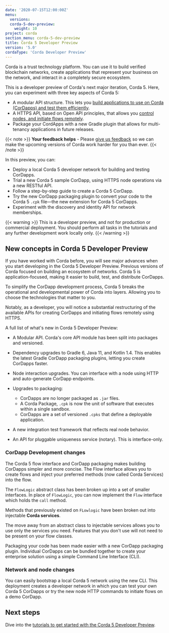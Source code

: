 ```yaml
---
date: '2020-07-15T12:00:00Z'
menu:
  versions:
  corda-5-dev-preview:
    weight: 10
project: corda
section_menu: corda-5-dev-preview
title: Corda 5 Developer Preview
version: '5.0'
cordaType: 'Corda Developer Preview'
---
```


Corda is a trust technology platform. You can use it to build verified blockchain networks, create applications that represent your business on the network, and interact in a completely secure ecosystem.

This is a developer preview of Corda's next major iteration, Corda 5. Here, you can experiment with three key aspects of Corda 5:

* A modular API structure. This lets you [build applications to use on Corda (CorDapps) and test them efficiently](tutorials/overview.html).
* A HTTPS API, based on Open API principles, that allows you [control nodes, and initiate flows remotely](nodes/overview.html).
* Package your CordApps with a new Gradle plugin that allows for multi-tenancy applications in future releases.

{{< note >}}
**Your feedback helps** -
Please [give us feedback](https://r3dev.zendesk.com/hc/en-us/requests/new) so we can make the upcoming versions of Corda work harder for you than ever.
{{< /note >}}

In this preview, you can:

* Deploy a local Corda 5 developer network for building and testing CorDapps.
* Trial a new Corda 5 sample CorDapp, using HTTPS node operations via a new RESTful API.
* Follow a step-by-step guide to create a Corda 5 CorDapp.
* Try the new CorDapp packaging plugin to convert your code to the Corda 5 `.cpk` file—the new extension for Corda 5 CorDapps.
* Experiment with the discovery and identity API for network memberships.

{{< warning >}}
This is a developer preview, and not for production or commercial deployment. You should perform all tasks in the tutorials and any further development work locally only.
{{< /warning >}}

## New concepts in Corda 5 Developer Preview

If you have worked with Corda before, you will see major advances when you start developing in the Corda 5 Developer Preview. Previous versions of Corda focused on building an ecosystem of networks. Corda 5 is application-focused, making it easier to build, test, and distribute CorDapps.

To simplify the CorDapp development process, Corda 5 breaks the operational and developmental power of Corda into layers. Allowing you to choose the technologies that matter to you.

Notably, as a developer, you will notice a substantial restructuring of the available APIs for creating CorDapps and initiating flows remotely using HTTPS.

A full list of what's new in Corda 5 Developer Preview:

- A Modular API. Corda's core API module has been split into packages and versioned.

- Dependency upgrades to Gradle 6, Java 11, and Kotlin 1.4. This enables the latest Gradle CorDapp packaging plugins, letting you create CorDapps faster.

- Node interaction upgrades. You can interface with a node using HTTP and auto-generate CorDapp endpoints.

- Upgrades to packaging:
  - CorDapps are no longer packaged as `.jar` files.
  - A Corda Package, `.cpk` is now the unit of software that executes within a single sandbox.
  - CorDapps are a set of versioned `.cpks` that define a deployable application.

- A new integration test framework that reflects real node behavior.

- An API for pluggable uniqueness service (notary). This is interface-only.

### CorDapp Development changes

The Corda 5 flow interface and CorDapp packaging makes building CorDapps simpler and more concise. The Flow interface allows you to create flows and inject your preferred methods (now called Corda Services) into the flow.

The `FlowLogic` abstract class has been broken up into a set of smaller interfaces.  In place of `FlowLogic`, you can now implement the `Flow` interface which holds the `call` method.

Methods that previously existed on `FLowlogic` have been broken out into injectable **Corda services**.

The move away from an abstract class to injectable services allows you to use only the services you need. Features that you don't use will not need to be present on your flow classes.

Packaging your code has been made easier with a new CorDapp packaging plugin. Individual CorDapps can be bundled together to create your enterprise solution using a simple Command Line Interface (CLI).

### Network and node changes

You can easily bootstrap a local Corda 5 network using the new CLI. This deployment creates a developer network in which you can test your own Corda 5 CorDapps or try the new node HTTP commands to initiate flows on a demo CorDapp.

## Next steps

Dive into the [tutorials to get started with the Corda 5 Developer Preview](tutorials/overview.html).
